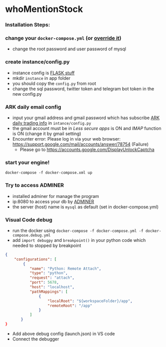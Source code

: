 # whoMentionStock

### Installation Steps:

### change your `docker-compose.yml` (or [override it](https://docs.docker.com/compose/extends/))
- change the root password and user password of mysql

### create instance/config.py
- instance config is [FLASK stuff](https://flask.palletsprojects.com/en/1.1.x/config/)
- mkdir `instance` in app folder
- you should copy the `config.py` from root 
- change the sql password, twitter token and telegram bot token in the new config.py

### ARK daily email config
- input your gmail address and gmail password which has subscribe [ARK daily trading info](https://ark-funds.com/trade-notifications) in `intance/config.py`
- the gmail account must be in *Less secure apps* is ON and *IMAP* function is ON (change it by gmail setting)
- Encounter error: Please log in via your web browser: https://support.google.com/mail/accounts/answer/78754 (Failure)
    - Please go to https://accounts.google.com/DisplayUnlockCaptcha

### start your engine!
`docker-compose -f docker-compose.xml up`

### Try to access ADMINER
- installed adminer for manage the program
- ip:8080 to access your db by [ADMINER](https://www.adminer.org/)
- the server (host) name is `mysql` as default (set in docker-compose.yml)

### Visual Code debug
- run the docker using `docker-compose -f docker-compose.yml -f docker-compose.debug.yml`
- add `import debugpy` and `breakpoint()` in your python code which needed to stopped by breakpoint 
```json
{
    "configurations": [
        {
           "name": "Python: Remote Attach",
           "type": "python",
           "request": "attach",
           "port": 5678,
           "host": "localhost",
           "pathMappings": [
               {
                   "localRoot": "${workspaceFolder}/app",
                   "remoteRoot": "/app"
               }
           ]
       }
}
```
- Add above debug config (launch.json) in VS code
- Connect the debugger